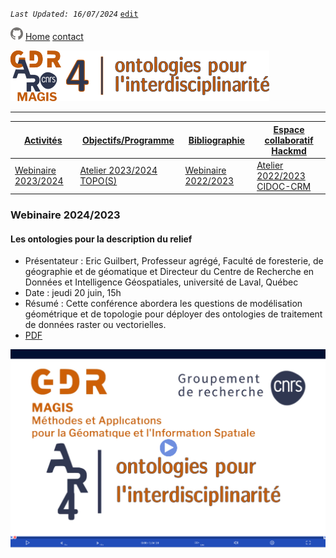 
_`Last Updated: 16/07/2024`_ [`edit`](https://github.com/MAGISAR4/ontologies_4_interdisciplinarity/blob/main/pages/activites_1.md)

[![GitHub Logo](assets/user/github.png)](https://github.com/MAGISAR4/ontologies_4_interdisciplinarity)
[Home](.)
[contact](?page=contact)

![entête](img/2021-02_Icoentete-GDR_MAGIS_AR4.png)

---
| [Activités](?page=activites) | [Objectifs/Programme](?page=objectifs-et-programme) | [Bibliographie](?page=bibliographie) | [Espace collaboratif Hackmd](https://hackmd.io/team/MAGISAR4) |
|---|---|---|---|
| [Webinaire 2023/2024](?page=activites_1) | [Atelier 2023/2024 TOPO(S)](?page=activites_4) |[Webinaire 2022/2023](?page=activites_2) | [Atelier 2022/2023 CIDOC-CRM](?page=activites_3) | 

### Webinaire 2024/2023

#### Les ontologies pour la description du relief

- Présentateur : Eric Guilbert, Professeur agrégé, Faculté de foresterie, de géographie et de géomatique et Directeur du Centre de Recherche en Données et Intelligence Géospatiales, université de Laval, Québec
- Date : jeudi 20 juin, 15h
- Résumé : Cette conférence abordera les questions de modélisation géométrique et de topologie pour déployer des ontologies de traitement de données raster ou vectorielles.  
- [PDF](https://github.com/MAGISAR4/project/raw/main/webinaires/les_ontologies_pour_le_relief_juin_2024.pdf)

[![Accéder à la vidéo](img/video_img.png)](https://webtv.univ-rouen.fr/permalink/v1268a8b216368lkj2sf/iframe/)
